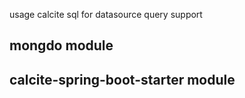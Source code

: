 usage calcite sql for datasource query support
## mongdo module
## calcite-spring-boot-starter module
    
